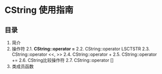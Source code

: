 # CString 使用指南
## 目录
1. 简介
2. 操作符
2.1. **CString::operator =**
2.2. CString::operator LSCTSTR
2.3. CString::operator <<, >>
2.4. CString::operator +
2.5. CString::operator +=
2.6. CString比较操作符
2.7. CString::operator []
3. 类成员函数